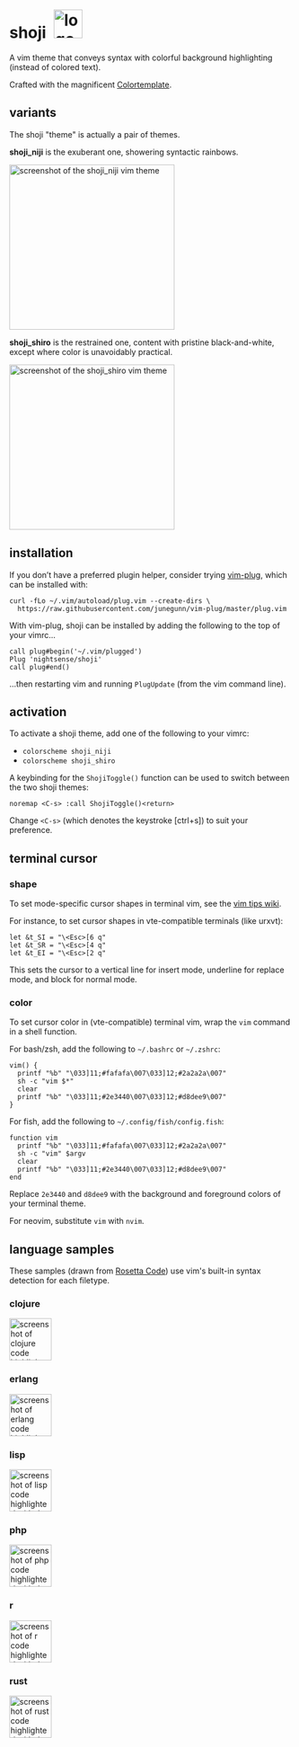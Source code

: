# shoji&ensp;<img alt="logo for the shoji vim theme" src="https://github.com/nightsense/shoji/raw/master/images/logo.png" height="51" />

A vim theme that conveys syntax with colorful background highlighting (instead of colored text).

Crafted with the magnificent [Colortemplate](https://github.com/lifepillar/vim-colortemplate).

## variants

The shoji "theme" is actually a pair of themes.

**shoji_niji** is the exuberant one, showering syntactic rainbows.

<img alt="screenshot of the shoji_niji vim theme" src="https://github.com/nightsense/shoji/raw/master/images/shoji_niji.png" height="294" />

**shoji_shiro** is the restrained one, content with pristine black-and-white, except where color is unavoidably practical.

<img alt="screenshot of the shoji_shiro vim theme" src="https://github.com/nightsense/shoji/raw/master/images/shoji_shiro.png" height="294" />

## installation

If you don’t have a preferred plugin helper, consider trying [vim-plug](https://github.com/junegunn/vim-plug), which can be installed with:

```
curl -fLo ~/.vim/autoload/plug.vim --create-dirs \
  https://raw.githubusercontent.com/junegunn/vim-plug/master/plug.vim
```

With vim-plug, shoji can be installed by adding the following to the top of your vimrc...

```
call plug#begin('~/.vim/plugged')
Plug 'nightsense/shoji'
call plug#end()
```

...then restarting vim and running `PlugUpdate` (from the vim command line).

## activation

To activate a shoji theme, add one of the following to your vimrc:

- `colorscheme shoji_niji`
- `colorscheme shoji_shiro`

A keybinding for the `ShojiToggle()` function can be used to switch between the two shoji themes:

```
noremap <C-s> :call ShojiToggle()<return>
```

Change `<C-s>` (which denotes the keystroke [ctrl+s]) to suit your preference.

## terminal cursor

### shape

To set mode-specific cursor shapes in terminal vim, see the [vim tips wiki](http://vim.wikia.com/wiki/Change_cursor_shape_in_different_modes).

For instance, to set cursor shapes in vte-compatible terminals (like urxvt):

```
let &t_SI = "\<Esc>[6 q"
let &t_SR = "\<Esc>[4 q"
let &t_EI = "\<Esc>[2 q"
```

This sets the cursor to a vertical line for insert mode, underline for replace mode, and block for normal mode.

### color

To set cursor color in (vte-compatible) terminal vim, wrap the `vim` command in a shell function.

For bash/zsh, add the following to `~/.bashrc` or `~/.zshrc`:

```
vim() {
  printf "%b" "\033]11;#fafafa\007\033]12;#2a2a2a\007"
  sh -c "vim $*"
  clear
  printf "%b" "\033]11;#2e3440\007\033]12;#d8dee9\007"
}
```

For fish, add the following to `~/.config/fish/config.fish`:

```
function vim
  printf "%b" "\033]11;#fafafa\007\033]12;#2a2a2a\007"
  sh -c "vim" $argv
  clear
  printf "%b" "\033]11;#2e3440\007\033]12;#d8dee9\007"
end
```

Replace `2e3440` and `d8dee9` with the background and foreground colors of your terminal theme.

For neovim, substitute `vim` with `nvim`.

## language samples

These samples (drawn from [Rosetta Code](https://rosettacode.org/wiki/Sorting_algorithms/Quicksort)) use vim's built-in syntax detection for each filetype.

### clojure

<img alt="screenshot of clojure code highlighted with the shoji_niji vim theme" src="https://github.com/nightsense/shoji/raw/master/images/sample-clojure.png" height="75" />

### erlang

<img alt="screenshot of erlang code highlighted with the shoji_niji vim theme" src="https://github.com/nightsense/shoji/raw/master/images/sample-erlang.png" height="75" />

### lisp

<img alt="screenshot of lisp code highlighted with the shoji_niji vim theme" src="https://github.com/nightsense/shoji/raw/master/images/sample-lisp.png" height="75" />

### php

<img alt="screenshot of php code highlighted with the shoji_niji vim theme" src="https://github.com/nightsense/shoji/raw/master/images/sample-php.png" height="75" />

### r

<img alt="screenshot of r code highlighted with the shoji_niji vim theme" src="https://github.com/nightsense/shoji/raw/master/images/sample-r.png" height="75" />

### rust

<img alt="screenshot of rust code highlighted with the shoji_niji vim theme" src="https://github.com/nightsense/shoji/raw/master/images/sample-rust.png" height="75" />
